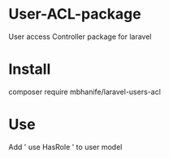 # User-ACL-package
User access Controller package for laravel


# Install 
composer require mbhanife/laravel-users-acl

# Use
Add ' use HasRole ' to user model  

